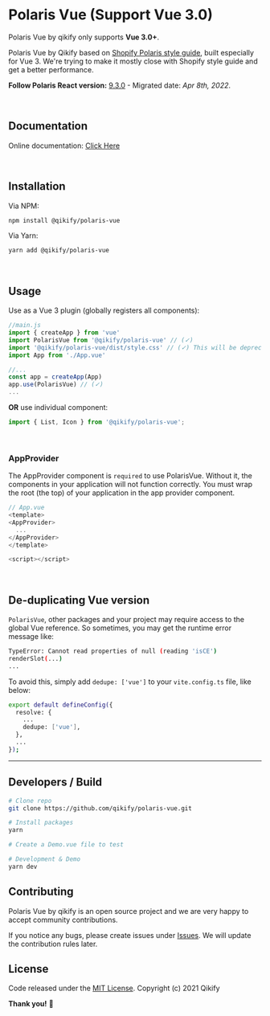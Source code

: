 # Polaris Vue (Support Vue 3.0)

Polaris Vue by qikify only supports **Vue 3.0+**.

Polaris Vue by Qikify based on [Shopify Polaris style guide](https://polaris.shopify.com/), built especially for Vue 3.
We're trying to make it mostly close with Shopify style guide and get a better performance.

**Follow Polaris React version:** [9.3.0](https://github.com/Shopify/polaris/releases/tag/v9.3.0) - Migrated date: *Apr 8th, 2022*.

<br/>

## Documentation

Online documentation: [Click Here](https://qikify.github.io/polaris-vue/)

<br/>

## Installation

Via NPM:

```bash
npm install @qikify/polaris-vue
```

Via Yarn:

```bash
yarn add @qikify/polaris-vue
```

<br/>

## Usage

Use as a Vue 3 plugin (globally registers all components):

```js
//main.js
import { createApp } from 'vue'
import PolarisVue from '@qikify/polaris-vue' // (✓)
import '@qikify/polaris-vue/dist/style.css' // (✓) This will be deprecated in the future, right after Vue 3 supports css injections.
import App from './App.vue'

//...
const app = createApp(App)
app.use(PolarisVue) // (✓)
...
```

**OR** use individual component:

```js
import { List, Icon } from '@qikify/polaris-vue';
```

<br/>

### **AppProvider**
The AppProvider component is `required` to use PolarisVue. Without it, the components in your application will not function correctly. You must wrap the root (the top) of your application in the app provider component.

```javascript
// App.vue
<template>
<AppProvider>
  ...
</AppProvider>
</template>

<script></script>
```

<br/>

## De-duplicating Vue version

`PolarisVue`, other packages and your project may require access to the global Vue reference. So sometimes, you may get the runtime error message like:

```bash
TypeError: Cannot read properties of null (reading 'isCE')
renderSlot(...)
...
```

To avoid this, simply add `dedupe: ['vue']` to your `vite.config.ts` file, like below:

```bash
export default defineConfig({
  resolve: {
    ...
    dedupe: ['vue'],
  },
  ...
});
```

---

## Developers / Build

```bash
# Clone repo
git clone https://github.com/qikify/polaris-vue.git

# Install packages
yarn

# Create a Demo.vue file to test

# Development & Demo
yarn dev
```

## Contributing

Polaris Vue by qikify is an open source project and we are very happy to accept community contributions.

If you notice any bugs, please create issues under [Issues](https://github.com/qikify/polaris-vue/issues).
We will update the contribution rules later.

## License

Code released under the  [MIT License](https://github.com/qikify/polaris-vue/LICENSE).
Copyright (c) 2021 Qikify

**Thank you!** :tada:
